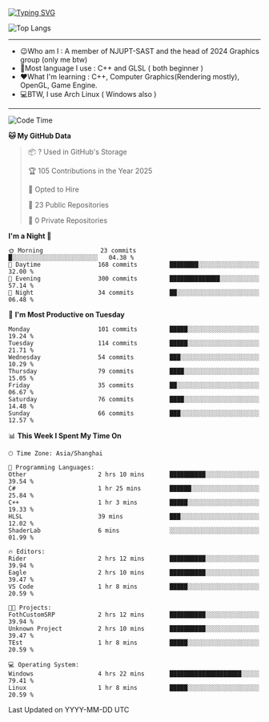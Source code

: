 <a href="https://git.io/typing-svg">
  <img src="https://readme-typing-svg.demolab.com?font=Fira+Code&pause=1000&random=false&width=435&separator=%3D&lines=std%3A%3Aprintln(%22Hello,+world!%22);" alt="Typing SVG" />
</a>

![Top Langs](https://github-readme-stats.vercel.app/api/top-langs/?username=FOTH0626&theme=transparent)

---

- 😉Who am I : A member of NJUPT-SAST and the head of 2024 Graphics group (only me btw)
- 📖Most language I use : C++ and GLSL ( both beginner )
- ❤What I'm learning : C++, Computer Graphics(Rendering mostly), OpenGL, Game Engine.
- 💻BTW, I use Arch Linux ( Windows also )
---
<!--START_SECTION:waka-->
![Code Time](http://img.shields.io/badge/Code%20Time-247%20hrs%204%20mins-blue)

**🐱 My GitHub Data** 

> 📦 ? Used in GitHub's Storage 
 > 
> 🏆 105 Contributions in the Year 2025
 > 
> 💼 Opted to Hire
 > 
> 📜 23 Public Repositories 
 > 
> 🔑 0 Private Repositories 
 > 
**I'm a Night 🦉** 

```text
🌞 Morning                23 commits          █░░░░░░░░░░░░░░░░░░░░░░░░   04.38 % 
🌆 Daytime                168 commits         ████████░░░░░░░░░░░░░░░░░   32.00 % 
🌃 Evening                300 commits         ██████████████░░░░░░░░░░░   57.14 % 
🌙 Night                  34 commits          ██░░░░░░░░░░░░░░░░░░░░░░░   06.48 % 
```
📅 **I'm Most Productive on Tuesday** 

```text
Monday                   101 commits         █████░░░░░░░░░░░░░░░░░░░░   19.24 % 
Tuesday                  114 commits         █████░░░░░░░░░░░░░░░░░░░░   21.71 % 
Wednesday                54 commits          ███░░░░░░░░░░░░░░░░░░░░░░   10.29 % 
Thursday                 79 commits          ████░░░░░░░░░░░░░░░░░░░░░   15.05 % 
Friday                   35 commits          ██░░░░░░░░░░░░░░░░░░░░░░░   06.67 % 
Saturday                 76 commits          ████░░░░░░░░░░░░░░░░░░░░░   14.48 % 
Sunday                   66 commits          ███░░░░░░░░░░░░░░░░░░░░░░   12.57 % 
```


📊 **This Week I Spent My Time On** 

```text
🕑︎ Time Zone: Asia/Shanghai

💬 Programming Languages: 
Other                    2 hrs 10 mins       ██████████░░░░░░░░░░░░░░░   39.54 % 
C#                       1 hr 25 mins        ██████░░░░░░░░░░░░░░░░░░░   25.84 % 
C++                      1 hr 3 mins         █████░░░░░░░░░░░░░░░░░░░░   19.33 % 
HLSL                     39 mins             ███░░░░░░░░░░░░░░░░░░░░░░   12.02 % 
ShaderLab                6 mins              ░░░░░░░░░░░░░░░░░░░░░░░░░   01.99 % 

🔥 Editors: 
Rider                    2 hrs 12 mins       ██████████░░░░░░░░░░░░░░░   39.94 % 
Eagle                    2 hrs 10 mins       ██████████░░░░░░░░░░░░░░░   39.47 % 
VS Code                  1 hr 8 mins         █████░░░░░░░░░░░░░░░░░░░░   20.59 % 

🐱‍💻 Projects: 
FothCustomSRP            2 hrs 12 mins       ██████████░░░░░░░░░░░░░░░   39.94 % 
Unknown Project          2 hrs 10 mins       ██████████░░░░░░░░░░░░░░░   39.47 % 
TEst                     1 hr 8 mins         █████░░░░░░░░░░░░░░░░░░░░   20.59 % 

💻 Operating System: 
Windows                  4 hrs 22 mins       ████████████████████░░░░░   79.41 % 
Linux                    1 hr 8 mins         █████░░░░░░░░░░░░░░░░░░░░   20.59 % 
```


 Last Updated on YYYY-MM-DD UTC
<!--END_SECTION:waka-->
